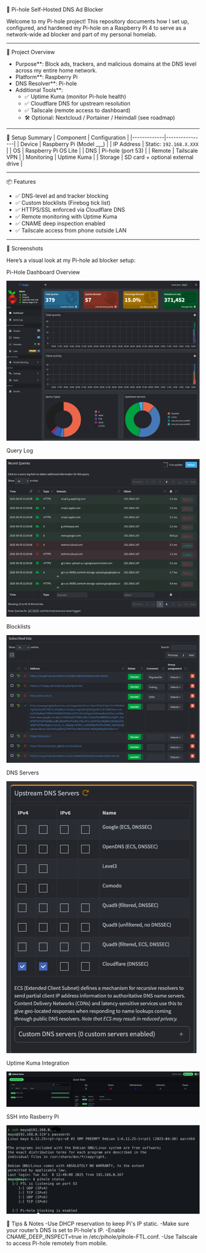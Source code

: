 🍍 Pi-hole Self-Hosted DNS Ad Blocker

Welcome to my Pi-hole project! This repository documents how I set up, configured, and hardened my Pi-hole on a Raspberry Pi 4 to serve as a network-wide ad blocker and part of my personal homelab.

---

🔧 Project Overview
- Purpose**: Block ads, trackers, and malicious domains at the DNS level across my entire home network.
- Platform**: Raspberry Pi
- DNS Resolver**: Pi-hole
- Additional Tools**:
  - ✅ Uptime Kuma (monitor Pi-hole health)
  - ✅ Cloudflare DNS for upstream resolution
  - ✅ Tailscale (remote access to dashboard)
  - 🛠️ Optional: Nextcloud / Portainer / Heimdall (see roadmap)

---

🧱 Setup Summary
| Component   | Configuration |
|-------------|----------------|
| Device      | Raspberry Pi (Model ___) |
| IP Address  | Static: `192.168.X.XXX` |
| OS          | Raspberry Pi OS Lite |
| DNS         | Pi-hole (port 53) |
| Remote      | Tailscale VPN |
| Monitoring  | Uptime Kuma |
| Storage     | SD card + optional external drive |

---

📦 Features
- ✅ DNS-level ad and tracker blocking
- ✅ Custom blocklists (Firebog tick list)
- ✅ HTTPS/SSL enforced via Cloudflare DNS
- ✅ Remote monitoring with Uptime Kuma
- ✅ CNAME deep inspection enabled
- ✅ Tailscale access from phone outside LAN

---

📸 Screenshots

Here’s a visual look at my Pi-hole ad blocker setup:

Pi-Hole Dashboard Overview

![Dashboard](./1.png)

Query Log

![Query Log](./2.png)

Blocklists

![Blocked Domains](./3.png)

DNS Servers

![Top Advertisers](./4.png)

Uptime Kuma Integration

![Query Types](./5.png)

SSH into Rasberry Pi

![Network Overview](./6.png)

🧠 Tips & Notes
-Use DHCP reservation to keep Pi's IP static.
-Make sure your router’s DNS is set to Pi-hole's IP.
-Enable CNAME_DEEP_INSPECT=true in /etc/pihole/pihole-FTL.conf.
-Use Tailscale to access Pi-hole remotely from mobile.
